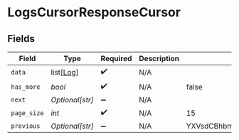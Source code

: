 # LogsCursorResponseCursor


## Fields

| Field                                        | Type                                         | Required                                     | Description                                  | Example                                      |
| -------------------------------------------- | -------------------------------------------- | -------------------------------------------- | -------------------------------------------- | -------------------------------------------- |
| `data`                                       | list[[Log](../../models/shared/log.md)]      | :heavy_check_mark:                           | N/A                                          |                                              |
| `has_more`                                   | *bool*                                       | :heavy_check_mark:                           | N/A                                          | false                                        |
| `next`                                       | *Optional[str]*                              | :heavy_minus_sign:                           | N/A                                          |                                              |
| `page_size`                                  | *int*                                        | :heavy_check_mark:                           | N/A                                          | 15                                           |
| `previous`                                   | *Optional[str]*                              | :heavy_minus_sign:                           | N/A                                          | YXVsdCBhbmQgYSBtYXhpbXVtIG1heF9yZXN1bHRzLol= |